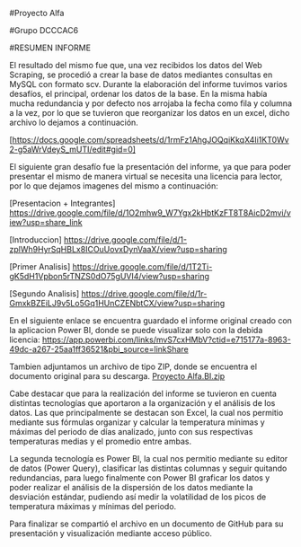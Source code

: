 

#Proyecto Alfa

#Grupo DCCCAC6



#RESUMEN INFORME



El resultado del mismo fue que, una vez recibidos los datos del Web Scraping, se procedió a crear la base de datos mediantes consultas en MySQL con formato scv.
Durante la elaboración del informe tuvimos varios desafíos, el principal, ordenar los datos de la base. En la misma había mucha 
redundancia y por defecto nos arrojaba la fecha como fila y columna a la vez, por lo que se tuvieron que reorganizar los datos en un excel, dicho archivo lo 
dejamos a continuación.
 
[https://docs.google.com/spreadsheets/d/1rmFz1AhgJOQqiKkqX4Ii1KT0Wv2-g5aWrVdeyS_mUTI/edit#gid=0]

El siguiente gran desafío fue la presentación del informe, ya que para poder presentar el mismo de manera virtual se necesita una licencia 
para lector, por lo que dejamos imagenes del mismo a continuación: 


[Presentacion + Integrantes]   https://drive.google.com/file/d/1O2mhw9_W7Ygx2kHbtKzFT8T8AicD2mvi/view?usp=share_link

[Introduccion]   https://drive.google.com/file/d/1-zplWh9HyrSqHBLx8ICOuUovxDynVaaX/view?usp=sharing

[Primer Analisis]  https://drive.google.com/file/d/1T2Ti-gK5dH1Vpbon5rTNZS0dO75gUVI4/view?usp=sharing

[Segundo Analisis]  https://drive.google.com/file/d/1r-GmxkBZEiLJ9v5Lo5Gq1HUnCZENbtCX/view?usp=sharing


En el siguiente enlace se encuentra guardado el informe original creado con la aplicacion Power BI, donde se puede visualizar solo con la debida licencia: 
https://app.powerbi.com/links/mvS7cxHMbV?ctid=e715177a-8963-49dc-a267-25aa1ff36521&pbi_source=linkShare

Tambien adjuntamos un archivo de tipo ZIP, donde se encuentra el documento original para su descarga. 
[Proyecto Alfa.BI.zip](https://github.com/ispc-programador2022/DCCCAC6/files/10041669/Proyecto.Alfa.BI.zip)


Cabe destacar que para la realización del informe se tuvieron en cuenta distintas tecnologías que aportaron a la organización y el análisis de los datos. Las que principalmente se destacan son Excel, la cual nos permitio mediante sus fórmulas organizar y calcular la temperatura mínimas y máximas del periodo de días analizado, junto con sus respectivas temperaturas medias y el promedio entre ambas.

La segunda tecnología es Power BI, la cual nos permitio mediante su editor de datos (Power Query), clasificar las distintas columnas y seguir quitando redundancias, para luego finalmente con Power BI graficar los datos y poder realizar el análisis de la dispersión de los datos mediante la desviación estándar, pudiendo así medir la volatilidad de los picos de temperatura máximas y mínimas del periodo.

Para finalizar se compartió el archivo en un documento de GitHub para su presentación y visualización mediante acceso público.
 












